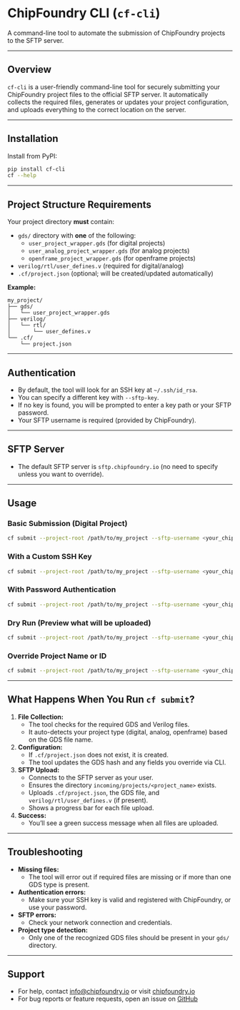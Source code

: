 # ChipFoundry CLI (`cf-cli`)

A command-line tool to automate the submission of ChipFoundry projects to the SFTP server.

---

## Overview

`cf-cli` is a user-friendly command-line tool for securely submitting your ChipFoundry project files to the official SFTP server. It automatically collects the required files, generates or updates your project configuration, and uploads everything to the correct location on the server.

---

## Installation

Install from PyPI:

```bash
pip install cf-cli
cf --help
```

---

## Project Structure Requirements

Your project directory **must** contain:

- `gds/` directory with **one** of the following:
  - `user_project_wrapper.gds` (for digital projects)
  - `user_analog_project_wrapper.gds` (for analog projects)
  - `openframe_project_wrapper.gds` (for openframe projects)
- `verilog/rtl/user_defines.v` (required for digital/analog)
- `.cf/project.json` (optional; will be created/updated automatically)

**Example:**
```
my_project/
├── gds/
│   └── user_project_wrapper.gds
├── verilog/
│   └── rtl/
│       └── user_defines.v
└── .cf/
    └── project.json
```

---

## Authentication

- By default, the tool will look for an SSH key at `~/.ssh/id_rsa`.
- You can specify a different key with `--sftp-key`.
- If no key is found, you will be prompted to enter a key path or your SFTP password.
- Your SFTP username is required (provided by ChipFoundry).

---

## SFTP Server

- The default SFTP server is `sftp.chipfoundry.io` (no need to specify unless you want to override).

---

## Usage

### Basic Submission (Digital Project)

```bash
cf submit --project-root /path/to/my_project --sftp-username <your_chipfoundry_username>
```

### With a Custom SSH Key

```bash
cf submit --project-root /path/to/my_project --sftp-username <your_chipfoundry_username> --sftp-key /path/to/id_rsa
```

### With Password Authentication

```bash
cf submit --project-root /path/to/my_project --sftp-username <your_chipfoundry_username> --sftp-password <your_password>
```

### Dry Run (Preview what will be uploaded)

```bash
cf submit --project-root /path/to/my_project --sftp-username <your_chipfoundry_username> --dry-run
```

### Override Project Name or ID

```bash
cf submit --project-root /path/to/my_project --sftp-username <your_chipfoundry_username> --project-name my_custom_name --project-id my_custom_id
```

---

## What Happens When You Run `cf submit`?

1. **File Collection:**
   - The tool checks for the required GDS and Verilog files.
   - It auto-detects your project type (digital, analog, openframe) based on the GDS file name.
2. **Configuration:**
   - If `.cf/project.json` does not exist, it is created.
   - The tool updates the GDS hash and any fields you override via CLI.
3. **SFTP Upload:**
   - Connects to the SFTP server as your user.
   - Ensures the directory `incoming/projects/<project_name>` exists.
   - Uploads `.cf/project.json`, the GDS file, and `verilog/rtl/user_defines.v` (if present).
   - Shows a progress bar for each file upload.
4. **Success:**
   - You’ll see a green success message when all files are uploaded.

---

## Troubleshooting

- **Missing files:**
  - The tool will error out if required files are missing or if more than one GDS type is present.
- **Authentication errors:**
  - Make sure your SSH key is valid and registered with ChipFoundry, or use your password.
- **SFTP errors:**
  - Check your network connection and credentials.
- **Project type detection:**
  - Only one of the recognized GDS files should be present in your `gds/` directory.

---

## Support

- For help, contact info@chipfoundry.io or visit [chipfoundry.io](https://chipfoundry.io)
- For bug reports or feature requests, open an issue on [GitHub](https://github.com/chipfoundry/cf-cli)
